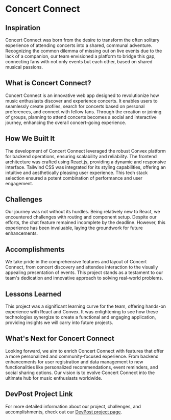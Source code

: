 # Concert Connect

## Inspiration

Concert Connect was born from the desire to transform the often solitary experience of attending concerts into a shared, communal adventure. Recognizing the common dilemma of missing out on live events due to the lack of a companion, our team envisioned a platform to bridge this gap, connecting fans with not only events but each other, based on shared musical passions.

## What is Concert Connect?

Concert Connect is an innovative web app designed to revolutionize how music enthusiasts discover and experience concerts. It enables users to seamlessly create profiles, search for concerts based on personal preferences, and connect with fellow fans. Through the creation or joining of groups, planning to attend concerts becomes a social and interactive journey, enhancing the overall concert-going experience.

## How We Built It

The development of Concert Connect leveraged the robust Convex platform for backend operations, ensuring scalability and reliability. The frontend architecture was crafted using React.js, providing a dynamic and responsive interface. Tailwind CSS was integrated for its styling capabilities, offering an intuitive and aesthetically pleasing user experience. This tech stack selection ensured a potent combination of performance and user engagement.

## Challenges

Our journey was not without its hurdles. Being relatively new to React, we encountered challenges with routing and component setup. Despite our efforts, the chat feature remained incomplete by the deadline. However, this experience has been invaluable, laying the groundwork for future enhancements.

## Accomplishments

We take pride in the comprehensive features and layout of Concert Connect, from concert discovery and attendee interaction to the visually appealing presentation of events. This project stands as a testament to our team's dedication and innovative approach to solving real-world problems.

## Lessons Learned

This project was a significant learning curve for the team, offering hands-on experience with React and Convex. It was enlightening to see how these technologies synergize to create a functional and engaging application, providing insights we will carry into future projects.

## What's Next for Concert Connect

Looking forward, we aim to enrich Concert Connect with features that offer a more personalized and community-focused experience. From backend enhancements for user registration and data management to new functionalities like personalized recommendations, event reminders, and social sharing options. Our vision is to evolve Concert Connect into the ultimate hub for music enthusiasts worldwide.

## DevPost Project Link

For more detailed information about our project, challenges, and accomplishments, check out our [DevPost project page](https://devpost.com/software/concert-connect).
